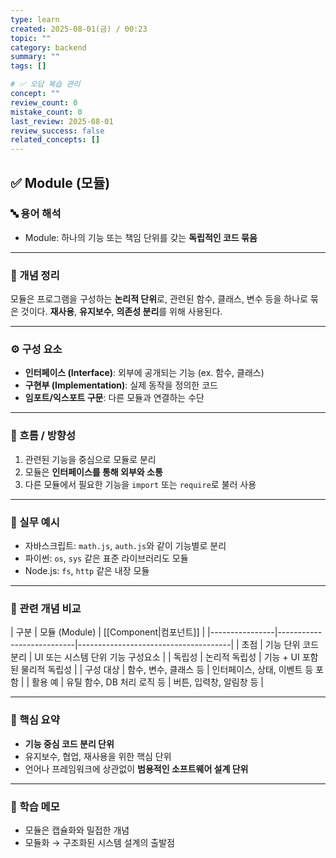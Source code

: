 ```yaml
---
type: learn
created: 2025-08-01(금) / 00:23
topic: ""
category: backend
summary: ""
tags: []

# ✅ 오답 복습 관리
concept: ""
review_count: 0
mistake_count: 0
last_review: 2025-08-01
review_success: false
related_concepts: []
---
```

## ✅ Module (모듈)

### 🔤 용어 해석
- Module: 하나의 기능 또는 책임 단위를 갖는 **독립적인 코드 묶음**

---

### 📌 개념 정리
모듈은 프로그램을 구성하는 **논리적 단위**로, 관련된 함수, 클래스, 변수 등을 하나로 묶은 것이다. **재사용**, **유지보수**, **의존성 분리**를 위해 사용된다.

---

### ⚙️ 구성 요소
- **인터페이스 (Interface)**: 외부에 공개되는 기능 (ex. 함수, 클래스)
- **구현부 (Implementation)**: 실제 동작을 정의한 코드
- **임포트/익스포트 구문**: 다른 모듈과 연결하는 수단

---

### 🧭 흐름 / 방향성
1. 관련된 기능을 중심으로 모듈로 분리
2. 모듈은 **인터페이스를 통해 외부와 소통**
3. 다른 모듈에서 필요한 기능을 `import` 또는 `require`로 불러 사용

---

### 💬 실무 예시
- 자바스크립트: `math.js`, `auth.js`와 같이 기능별로 분리
- 파이썬: `os`, `sys` 같은 표준 라이브러리도 모듈
- Node.js: `fs`, `http` 같은 내장 모듈

---

### 🔁 관련 개념 비교
| 구분           | 모듈 (Module)            | [[Component|컴포넌트]]               |
|----------------|---------------------------|--------------------------------------|
| 초점           | 기능 단위 코드 분리        | UI 또는 시스템 단위 기능 구성요소    |
| 독립성         | 논리적 독립성             | 기능 + UI 포함된 물리적 독립성       |
| 구성 대상      | 함수, 변수, 클래스 등     | 인터페이스, 상태, 이벤트 등 포함     |
| 활용 예        | 유틸 함수, DB 처리 로직 등 | 버튼, 입력창, 알림창 등              |

---

### 🎯 핵심 요약
- **기능 중심 코드 분리 단위**
- 유지보수, 협업, 재사용을 위한 핵심 단위
- 언어나 프레임워크에 상관없이 **범용적인 소프트웨어 설계 단위**

---

### 🧠 학습 메모
- 모듈은 캡슐화와 밀접한 개념
- 모듈화 → 구조화된 시스템 설계의 출발점
